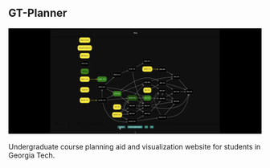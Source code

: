 ## GT-Planner

<!-- [main photo - animated! - auto-played mp4 of demo] -->
<img class="aspect-video object-cover rounded-lg hover:scale-102 transition-all duration-500 ease-in-out transform" src="/assets/MainPhoto_GTPlanner.png">

Undergraduate course planning aid and visualization website for students in Georgia Tech.